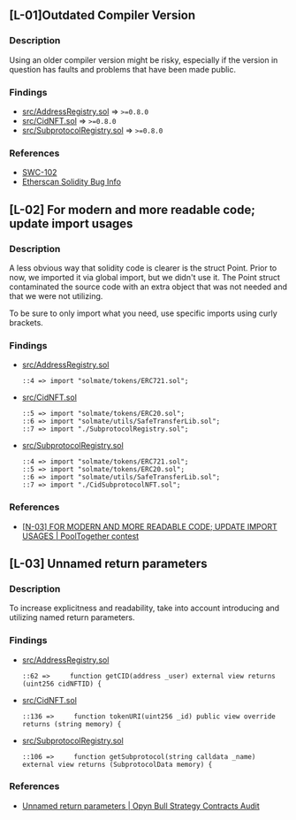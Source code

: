 ## [L-01]Outdated Compiler Version

### Description

Using an older compiler version might be risky, especially if the version in question has faults and problems that have been made public.

### Findings

- [src/AddressRegistry.sol](https://github.com/code-423n4/2023-01-canto-identity/blob/main/src/AddressRegistry.sol) => `>=0.8.0`
- [src/CidNFT.sol](https://github.com/code-423n4/2023-01-canto-identity/blob/main/src/CidNFT.sol) => `>=0.8.0`
- [src/SubprotocolRegistry.sol](https://github.com/code-423n4/2023-01-canto-identity/blob/main/src/SubprotocolRegistry.sol) => `>=0.8.0`

### References

- [SWC-102](https://swcregistry.io/docs/SWC-102)
- [Etherscan Solidity Bug Info](https://etherscan.io/solcbuginfo)


## [L-02] For modern and more readable code; update import usages

### Description

A less obvious way that solidity code is clearer is the struct Point. Prior to now, we imported it via global import, but we didn't use it. The Point struct contaminated the source code with an extra object that was not needed and that we were not utilizing.

To be sure to only import what you need, use specific imports using curly brackets.

### Findings

- [src/AddressRegistry.sol](https://github.com/code-423n4/2023-01-canto-identity/blob/main/src/AddressRegistry.sol)
  ```Solidity
  ::4 => import "solmate/tokens/ERC721.sol";
  ```
- [src/CidNFT.sol](https://github.com/code-423n4/2023-01-canto-identity/blob/main/src/CidNFT.sol)
  ```Solidity
  ::5 => import "solmate/tokens/ERC20.sol";
  ::6 => import "solmate/utils/SafeTransferLib.sol";
  ::7 => import "./SubprotocolRegistry.sol";
  ```
- [src/SubprotocolRegistry.sol](https://github.com/code-423n4/2023-01-canto-identity/blob/main/src/SubprotocolRegistry.sol)
  ```Solidity
  ::4 => import "solmate/tokens/ERC721.sol";
  ::5 => import "solmate/tokens/ERC20.sol";
  ::6 => import "solmate/utils/SafeTransferLib.sol";
  ::7 => import "./CidSubprotocolNFT.sol";
  ```

### References

- [[N-03] FOR MODERN AND MORE READABLE CODE; UPDATE IMPORT USAGES | PoolTogether contest](https://code4rena.com/reports/2022-12-pooltogether#n-03-for-modern-and-more-readable-code-update-import-usages)


## [L-03] Unnamed return parameters

### Description

To increase explicitness and readability, take into account introducing and utilizing named return parameters.

### Findings

- [src/AddressRegistry.sol](https://github.com/code-423n4/2023-01-canto-identity/blob/main/src/AddressRegistry.sol)
  ```Solidity
  ::62 =>     function getCID(address _user) external view returns (uint256 cidNFTID) {
  ```
- [src/CidNFT.sol](https://github.com/code-423n4/2023-01-canto-identity/blob/main/src/CidNFT.sol)
  ```Solidity
  ::136 =>     function tokenURI(uint256 _id) public view override returns (string memory) {
  ```
- [src/SubprotocolRegistry.sol](https://github.com/code-423n4/2023-01-canto-identity/blob/main/src/SubprotocolRegistry.sol)
  ```Solidity
  ::106 =>     function getSubprotocol(string calldata _name) external view returns (SubprotocolData memory) {
  ```

### References

- [Unnamed return parameters | Opyn Bull Strategy Contracts Audit](https://blog.openzeppelin.com/opyn-bull-strategy-contracts-audit/#unnamed-return-parameters)